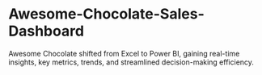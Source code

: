 # Awesome-Chocolate-Sales-Dashboard
Awesome Chocolate shifted from Excel to Power BI, gaining real-time insights, key metrics, trends, and streamlined decision-making efficiency.
